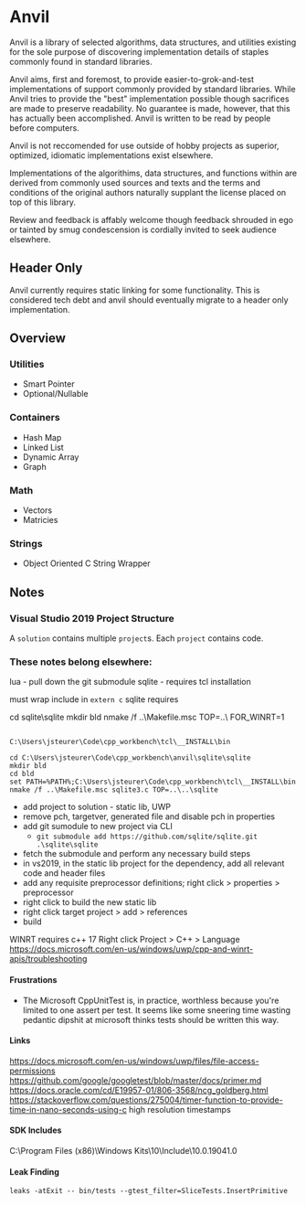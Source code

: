 # Anvil

Anvil is a library of selected algorithms, data structures, and utilities existing for the sole purpose of discovering implementation details of staples commonly found in standard libraries. 

Anvil aims, first and foremost, to provide easier-to-grok-and-test implementations of support commonly provided by standard libraries. While Anvil tries to provide the "best" implementation possible though sacrifices are made to preserve readability. No guarantee is made, however, that this has actually been accomplished. Anvil is written to be read by people before computers. 

Anvil is not reccomended for use outside of hobby projects as superior, optimized, idiomatic implementations exist elsewhere. 

Implementations of the algorithims, data structures, and functions within are derived from commonly used sources and texts and the terms and conditions of the original authors naturally supplant the license placed on top of this library. 

Review and feedback is affably welcome though feedback shrouded in ego or tainted by smug condescension is cordially invited to seek audience elsewhere.  

## Header Only
Anvil currently requires static linking for some functionality. This is considered tech debt and anvil should eventually migrate to a header only implementation. 

## Overview
### Utilities
- Smart Pointer
- Optional/Nullable
### Containers
- Hash Map
- Linked List
- Dynamic Array
- Graph
### Math
- Vectors
- Matricies
### Strings
- Object Oriented C String Wrapper

## Notes

### Visual Studio 2019 Project Structure
A `solution` contains multiple `project`s. Each `project` contains code.

### These notes belong elsewhere:
lua - pull down the git submodule
sqlite - requires tcl installation

must wrap include in `extern c`
sqlite requires

cd sqlite\sqlite
mkdir bld
nmake /f ..\Makefile.msc TOP=..\ FOR_WINRT=1

```

C:\Users\jsteurer\Code\cpp_workbench\tcl\__INSTALL\bin

cd C:\Users\jsteurer\Code\cpp_workbench\anvil\sqlite\sqlite
mkdir bld
cd bld
set PATH=%PATH%;C:\Users\jsteurer\Code\cpp_workbench\tcl\__INSTALL\bin
nmake /f ..\Makefile.msc sqlite3.c TOP=..\..\sqlite
```

* add project to solution - static lib, UWP
* remove pch, targetver, generated file and disable pch in properties
* add git sumodule to new project via CLI
  * ```git submodule add https://github.com/sqlite/sqlite.git .\sqlite\sqlite```
* fetch the submodule and perform any necessary build steps
* in vs2019, in the static lib project for the dependency, add all relevant code and header files
* add any requisite preprocessor definitions; right click > properties > preprocessor 
* right click to build the new static lib
* right click target project > add > references 
* build 

WINRT requires c++ 17
Right click Project > C++ > Language
https://docs.microsoft.com/en-us/windows/uwp/cpp-and-winrt-apis/troubleshooting

#### Frustrations

* The Microsoft CppUnitTest is, in practice, worthless because you're limited to one assert per test. It seems like some sneering time wasting pedantic dipshit at microsoft thinks tests should be written this way.  
#### Links
https://docs.microsoft.com/en-us/windows/uwp/files/file-access-permissions
https://github.com/google/googletest/blob/master/docs/primer.md
https://docs.oracle.com/cd/E19957-01/806-3568/ncg_goldberg.html
https://stackoverflow.com/questions/275004/timer-function-to-provide-time-in-nano-seconds-using-c high resolution timestamps
#### SDK Includes
C:\Program Files (x86)\Windows Kits\10\Include\10.0.19041.0

#### Leak Finding
`leaks -atExit -- bin/tests --gtest_filter=SliceTests.InsertPrimitive`

